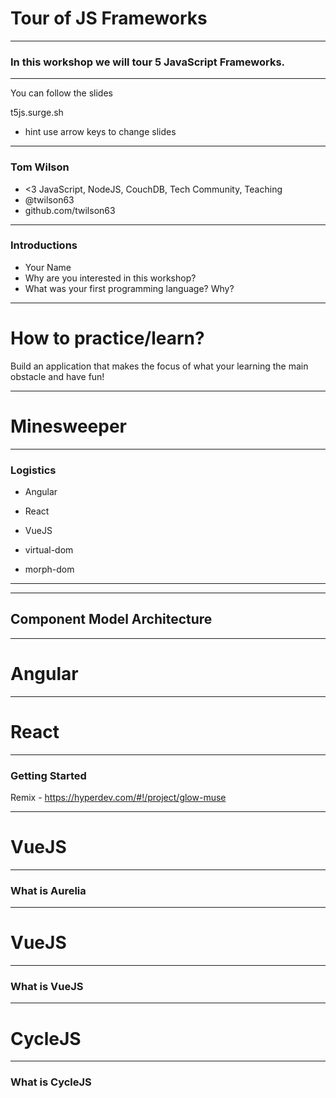 # Tour of JS Frameworks

---

### In this workshop we will tour 5 JavaScript Frameworks.

---

You can follow the slides

t5js.surge.sh

* hint use arrow keys to change slides

---

### Tom Wilson

* <3 JavaScript, NodeJS, CouchDB, Tech Community, Teaching
* @twilson63
* github.com/twilson63

---

### Introductions

* Your Name
* Why are you interested in this workshop?
* What was your first programming language? Why?

---

# How to practice/learn?

Build an application that makes the focus of what your learning the main obstacle and have fun!

---

# Minesweeper

---

### Logistics

* Angular
* React
* VueJS

* virtual-dom
* morph-dom

---



---

## Component Model Architecture

---

# Angular

---

# React

---

### Getting Started

Remix - https://hyperdev.com/#!/project/glow-muse

---

# VueJS

---

### What is Aurelia

---

# VueJS

---

### What is VueJS

---

# CycleJS

---

### What is CycleJS
